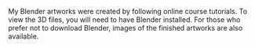 My Blender artworks were created by following online course tutorials. To view the 3D files, you will need to have Blender installed. 
For those who prefer not to download Blender, images of the finished artworks are also available.
